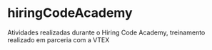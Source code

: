 # hiringCodeAcademy
Atividades realizadas durante o Hiring Code Academy, treinamento realizado em parceria com a VTEX
